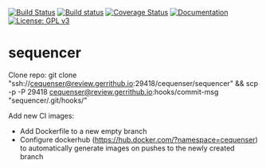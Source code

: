 [![Build Status](https://travis-ci.org/cequenser/sequencer.svg?branch=master)](https://travis-ci.org/cequenser/sequencer)
[![Build status](https://ci.appveyor.com/api/projects/status/pd5v7f02b2xc94n9/branch/master?svg=true)](https://ci.appveyor.com/project/cequenser/sequencer/branch/master)
[![Coverage Status](https://coveralls.io/repos/github/cequenser/sequencer/badge.svg?branch=HEAD)](https://coveralls.io/github/cequenser/sequencer?branch=HEAD)
[![Documentation](https://codedocs.xyz/cequenser/sequencer.svg)](https://codedocs.xyz/cequenser/sequencer/)
[![License: GPL v3](https://img.shields.io/badge/License-GPLv3-blue.svg)](LICENSE)

# sequencer

Clone repo: git clone "ssh://cequenser@review.gerrithub.io:29418/cequenser/sequencer" && scp -p -P 29418 cequenser@review.gerrithub.io:hooks/commit-msg "sequencer/.git/hooks/"

Add new CI images:
 * Add Dockerfile to a new empty branch
 * Configure dockerhub (https://hub.docker.com/?namespace=cequenser) to automatically generate images on pushes to the newly created branch
